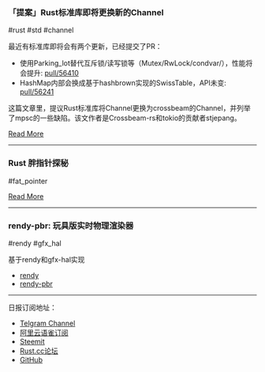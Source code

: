 ### 「提案」Rust标准库即将更换新的Channel

#rust #std #channel

最近有标准库即将会有两个更新，已经提交了PR：

- 使用Parking_lot替代互斥锁/读写锁等（Mutex/RwLock/condvar/），性能将会提升: [pull/56410](https://github.com/rust-lang/rust/pull/56410)
- HashMap内部会换成基于hashbrown实现的SwissTable，API未变: [pull/56241](https://github.com/rust-lang/rust/pull/56241)

这篇文章里，提议Rust标准库将Channel更换为crossbeam的Channel，并列举了mpsc的一些缺陷。该文作者是Crossbeam-rs和tokio的贡献者stjepang。

[Read More](https://stjepang.github.io/2019/03/02/new-channels.html)

---

### Rust 胖指针探秘

#fat_pointer

[Read More](https://iandouglasscott.com/2018/05/28/exploring-rust-fat-pointers/)

---

### rendy-pbr: 玩具版实时物理渲染器

#rendy #gfx_hal

基于rendy和gfx-hal实现

- [rendy](https://github.com/omni-viral/rendy)
- [rendy-pbr](https://github.com/termhn/rendy-pbr)

---

日报订阅地址：

- [Telgram Channel](https://t.me/rust_daily_news )
- [阿里云语雀订阅](https://www.yuque.com/chaosbot/rustnews)
- [Steemit](https://steemit.com/@blackanger)
- [Rust.cc论坛](https://rust.cc)
- [GitHub](https://github.com/RustStudy/rust_daily_news)
